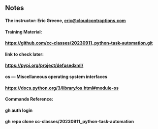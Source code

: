 ## Notes  

#### The instructor: Eric Greene, eric@cloudcontraptions.com

#### Training Material:
#### https://github.com/cc-classes/20230911_python-task-automation.git


#### link to check later:
#### https://pypi.org/project/defusedxml/


#### os — Miscellaneous operating system interfaces
#### https://docs.python.org/3/library/os.html#module-os


#### Commands Reference:
#### gh auth login
#### gh repo clone cc-classes/20230911_python-task-automation

